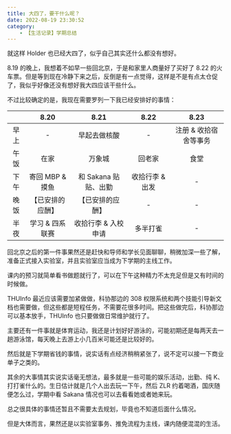 ```yaml
---
title: 大四了，要干什么呢？
date: 2022-08-19 23:30:52
category:
    - 【生活记录】学期总结
---
```


就这样 Holder 也已经大四了，似乎自己其实还什么都没有想好。

<!-- more -->

8.19 的晚上，我想着不如早一些回北京，于是和家里人商量好了买好了 8.22 的火车票。但是等到现在冷静下来之后，反倒是有一点觉得，这样是不是有点太仓促了，我似乎好像还没有想好我大四应该干些什么。

不过比较确定的是，我现在需要罗列一下我已经安排好的事情：

| | 8.20 | 8.21 | 8.22 | 8.23 |
| :-: | :-: | :-: | :-: | :-: |
| 早上 | - | 早起去做核酸 | - | 注册 & 收拾宿舍等事务 |
| 午饭 | 在家 | 万象城 | 回老家 | 食堂 |
| 下午 | 寄回 MBP & 摸鱼 | 和 Sakana 贴贴、出勤 | 收拾行李 & 出发 | - |
| 晚饭 | 【已安排的应酬】 | 【已安排的应酬】 | - | - |
| 半夜 | 学习 & 四系联赛 | 收拾行李 & 入校申请 | 多半打雀 | - |

回北京之后的第一件事果然还是赶快和导师和学长见面聊聊，稍微加深一些了解，准备正式接入实验室，并且实验室应当成为下学期的主线工作。

课内的预习就简单看书做题就行了，可以在下午这种精力不太充足但是又有时间的时候做。

THUInfo 最近应该需要加紧做做，科协那边的 308 权限系统和两个技能引导新文档也需要做，但这些都是短程任务，不需要花很多时间。把这些做完后，科协那边可以基本放手，THUInfo 也只要做做日常维护就行了。

主要还有一件事就是体育运动，我还是计划好好游泳的，可能初期还是每两天去一趟游泳馆，每天晚上去游上小几百米可能还是比较好的。

然后就是下学期省钱的事情，说实话有点经济稍稍紧张了，说不定可以接一下商业单子之类的。

其余的大事情其实说实话毫无想法，最多就是一些可能的娱乐活动，出勤、纯 K、打打雀什么的。生日估计就是几个人出去玩一下午，然后 ZLR 约着喝酒，国庆随便怎么过，学期中看 Sakana 情况也可以去看看她或者她来玩。

总之很具体的事情还暂且不需要太去规划，毕竟也不知道后面什么情况。

但是大体而言，果然还是以实验室事务、推免流程为主线，课内随便混混的生活。
